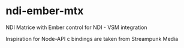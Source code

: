 # ndi-ember-mtx

NDI Matrice with Ember control for NDI - VSM integration


Inspiration for Node-API c bindings are taken from Streampunk Media 